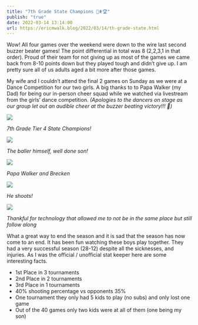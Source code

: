 ```yaml
---
title: "7th Grade State Champions 🏀⛹️🏆"
publish: "true"
date: 2022-03-14 13:14:00
url: https://ericmwalk.blog/2022/03/14/th-grade-state.html
---
```

Wow! All four games over the weekend were down to the wire last second buzzer beater games! The point differential in total was 8 (2,2,3,1 in that order). Proud of their team for not giving up as most of the games we came back from 8-10 points down but they played tough and didn’t give up. I am pretty sure all of us adults aged a bit more after those games.

My wife and I couldn’t attend the final 2 games on Sunday as we were at a Dance Competition for our two girls. A big thanks to to Papa Walker (my Dad) for being our in-person cheer squad while we watched via livestream from the girls’ dance competition. *(Apologies to the dancers on stage as our group let out an audible cheer at the buzzer beating victory!!! 🙉)*

![](https://ericmwalk.blog/uploads/2022/d6c24bae45.jpg)

*7th Grade Tier 4 State Champions!*

![](https://ericmwalk.blog/uploads/2022/5633cd10ab.jpg)

*The baller himself, well done son!*

![](https://ericmwalk.blog/uploads/2022/8eb3d336dc.jpg)

*Papa Walker and Brecken*

![](https://ericmwalk.blog/uploads/2022/61c7d678c1.jpg)

*He shoots!*

![](https://ericmwalk.blog/uploads/2022/f2cf0e3318.jpg)

*Thankful for technology that allowed me to not be in the same place but still follow along*

What a great way to end the season and it is sad that the season has now come to an end. It has been fun watching these boys play together. They had a very successful season (28-12) despite all the sicknesses, and injuries. As I was the official / unofficial stat keeper here are some interesting facts.

- 1st Place in 3 tournaments
- 2nd Place in 2 tournaments
- 3rd Place in 1 tournaments
- 40% shooting percentage vs opponents 35%
- One tournament they only had 5 kids to play (no subs) and only lost one game
- Out of the 40 games only two kids were at all of them (one being my son)
